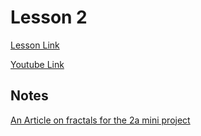 # Lesson 2
[Lesson Link](https://www.udacity.com/course/viewer#!/c-ud036/)

[Youtube Link](https://www.youtube.com/playlist?list=PLBxMIgvbjWQh8zCPh-L9wz8NH12UPugOE)

## Notes

[An Article on fractals for the 2a mini project](https://georgemdallas.wordpress.com/2014/05/02/what-are-fractals-and-why-should-i-care/)
